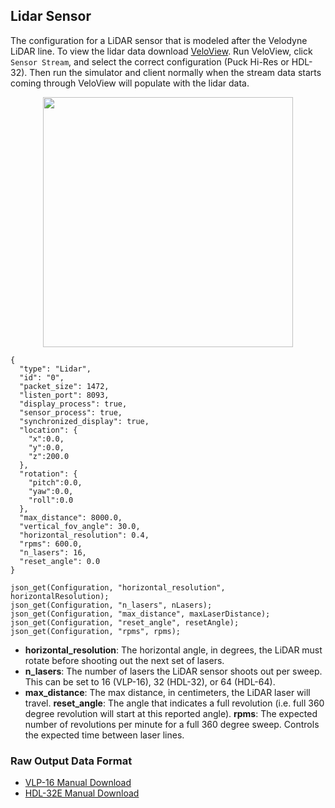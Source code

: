 ## Lidar Sensor

The configuration for a LiDAR sensor that is modeled after the Velodyne LiDAR line. To view the lidar data download [VeloView](https://www.paraview.org/VeloView/). Run VeloView, click `Sensor Stream`, and select the correct configuration (Puck Hi-Res or HDL-32). Then run the simulator and client normally when the stream data starts coming through VeloView will populate with the lidar data.

<p align="center">
<img src="https://github.com/monoDriveIO/Client/raw/master/WikiPhotos/lidarsensor.PNG" width="400" height="400" />
</p>

```
{
  "type": "Lidar",
  "id": "0",
  "packet_size": 1472,
  "listen_port": 8093,
  "display_process": true,
  "sensor_process": true,
  "synchronized_display": true,
  "location": {
    "x":0.0,
    "y":0.0,
    "z":200.0
  },
  "rotation": {
    "pitch":0.0,
    "yaw":0.0,
    "roll":0.0
  },
  "max_distance": 8000.0,
  "vertical_fov_angle": 30.0,
  "horizontal_resolution": 0.4,
  "rpms": 600.0,
  "n_lasers": 16,
  "reset_angle": 0.0
}
```

    json_get(Configuration, "horizontal_resolution", horizontalResolution);
    json_get(Configuration, "n_lasers", nLasers);
    json_get(Configuration, "max_distance", maxLaserDistance);
    json_get(Configuration, "reset_angle", resetAngle);
    json_get(Configuration, "rpms", rpms);

- **horizontal_resolution**: The horizontal angle, in degrees, the LiDAR must rotate before shooting out the next set of lasers.
- **n_lasers**: The number of lasers the LiDAR sensor shoots out per sweep. This can be set to 16 (VLP-16), 32 (HDL-32), or 64 (HDL-64).
- **max_distance**: The max distance, in centimeters, the LiDAR laser will travel.
  **reset_angle**: The angle that indicates a full revolution (i.e. full 360 degree revolution will start at this reported angle).
  **rpms**: The expected number of revolutions per minute for a full 360 degree sweep. Controls the expected time between laser lines.

### Raw Output Data Format

- [VLP-16 Manual Download](http://velodynelidar.com/vlp-16.html)
- [HDL-32E Manual Download](http://velodynelidar.com/hdl-32e.html)

